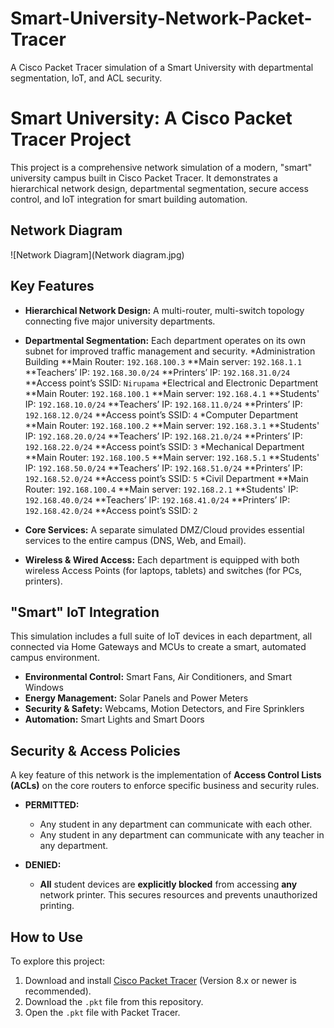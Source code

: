 # Smart-University-Network-Packet-Tracer
A Cisco Packet Tracer simulation of a Smart University with departmental segmentation, IoT, and ACL security.
# Smart University: A Cisco Packet Tracer Project

This project is a comprehensive network simulation of a modern, "smart" university campus built in Cisco Packet Tracer. It demonstrates a hierarchical network design, departmental segmentation, secure access control, and IoT integration for smart building automation.

## Network Diagram

![Network Diagram](Network diagram.jpg)

## Key Features

* **Hierarchical Network Design:** A multi-router, multi-switch topology connecting five major university departments.
* **Departmental Segmentation:** Each department operates on its own subnet for improved traffic management and security.
  *Administration Building
             **Main Router: `192.168.100.3`
             **Main server: `192.168.1.1`
             **Teachers’ IP: `192.168.30.0/24`
             **Printers’ IP: `192.168.31.0/24`
             **Access point’s SSID: `Nirupama`
  *Electrical and Electronic Department
             **Main Router: `192.168.100.1`
             **Main server: `192.168.4.1`
             **Students' IP: `192.168.10.0/24`
             **Teachers’ IP: `192.168.11.0/24`
             **Printers’ IP: `192.168.12.0/24`
             **Access point’s SSID: `4`
  *Computer Department
             **Main Router: `192.168.100.2`
             **Main server: `192.168.3.1`
             **Students' IP: `192.168.20.0/24`
             **Teachers’ IP: `192.168.21.0/24`
             **Printers’ IP: `192.168.22.0/24`
             **Access point’s SSID: `3`
  *Mechanical Department
             **Main Router: `192.168.100.5`
             **Main server: `192.168.5.1`
             **Students' IP: `192.168.50.0/24`
             **Teachers’ IP: `192.168.51.0/24`
             **Printers’ IP: `192.168.52.0/24`
             **Access point’s SSID: `5`
  *Civil Department
             **Main Router: `192.168.100.4`
             **Main server: `192.168.2.1`
             **Students' IP: `192.168.40.0/24`
             **Teachers’ IP: `192.168.41.0/24`
             **Printers’ IP: `192.168.42.0/24`
             **Access point’s SSID: `2`
    
* **Core Services:** A separate simulated DMZ/Cloud provides essential services to the entire campus (DNS, Web, and Email).
* **Wireless & Wired Access:** Each department is equipped with both wireless Access Points (for laptops, tablets) and switches (for PCs, printers).

## "Smart" IoT Integration

This simulation includes a full suite of IoT devices in each department, all connected via Home Gateways and MCUs to create a smart, automated campus environment.
* **Environmental Control:** Smart Fans, Air Conditioners, and Smart Windows
* **Energy Management:** Solar Panels and Power Meters
* **Security & Safety:** Webcams, Motion Detectors, and Fire Sprinklers
* **Automation:** Smart Lights and Smart Doors

## Security & Access Policies

A key feature of this network is the implementation of **Access Control Lists (ACLs)** on the core routers to enforce specific business and security rules.

* **PERMITTED:**
    * Any student in any department can communicate with each other.
    * Any student in any department can communicate with any teacher in any department.

* **DENIED:**
    * **All** student devices are **explicitly blocked** from accessing **any** network printer. This secures resources and prevents unauthorized printing.

## How to Use

To explore this project:
1.  Download and install [Cisco Packet Tracer](https://www.netacad.com/courses/packet-tracer) (Version 8.x or newer is recommended).
2.  Download the `.pkt` file from this repository.
3.  Open the `.pkt` file with Packet Tracer.
